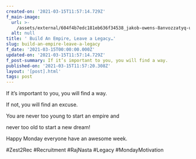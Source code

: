 ```yaml
---
created-on: '2021-03-15T11:57:14.729Z'
f_main-image:
  url: >-
    /assets/external/604f4b7edc181eb636f34538_jakob-owens-8anvozzatyq-unsplash.jpg
  alt: null
title: ' Build An Empire, Leave a Legacy…'
slug: build-an-empire-leave-a-legacy
f_date: '2021-03-15T00:00:00.000Z'
updated-on: '2021-03-15T11:57:14.729Z'
f_post-summary: If it’s important to you, you will find a way.
published-on: '2021-03-15T11:57:20.308Z'
layout: '[post].html'
tags: post
---
```


If it’s important to you, you will find a way.

If not, you will find an excuse.

You are never too young to start an empire and

never too old to start a new dream!

Happy Monday everyone have an awesome week.

#Zest2Rec #Recruitment #RajNasta #Legacy #MondayMotivation

‍
